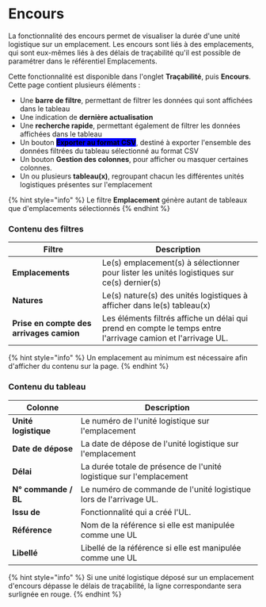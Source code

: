 # Encours

La fonctionnalité des encours permet de visualiser la durée d'une unité logistique sur un emplacement. Les encours sont liés à des emplacements, qui sont eux-mêmes liés à des délais de traçabilité qu'il est possible de paramétrer dans le référentiel Emplacements.

Cette fonctionnalité est disponible dans l'onglet **Traçabilité**, puis **Encours**. Cette page contient plusieurs éléments :&#x20;

* Une **barre de filtre**, permettant de filtrer les données qui sont affichées dans le tableau
* Une indication de **dernière actualisation**
* Une **recherche rapide**, permettant également de filtrer les données affichées dans le tableau
* Un bouton <mark style="background-color:blue;">**Exporter au format CSV**</mark>, destiné à exporter l'ensemble des données filtrées du tableau sélectionné au format CSV
* Un bouton **Gestion des colonnes**, pour afficher ou masquer certaines colonnes.
* Un ou plusieurs **tableau(x)**, regroupant chacun les différentes unités logistiques présentes sur l'emplacement

{% hint style="info" %}
Le filtre **Emplacement** génère autant de tableaux que d'emplacements sélectionnés
{% endhint %}

### Contenu des filtres

| Filtre                                   | Description                                                                                                  |
| ---------------------------------------- | ------------------------------------------------------------------------------------------------------------ |
| **Emplacements**                         | Le(s) emplacement(s) à sélectionner pour lister les unités logistiques sur ce(s) dernier(s)                  |
| **Natures**                              | Le(s) nature(s) des unités logistiques à afficher dans le(s) tableau(x)                                      |
| **Prise en compte des arrivages camion** | Les éléments filtrés affiche un délai qui prend en compte le temps entre l'arrivage camion et l'arrivage UL. |

{% hint style="info" %}
Un emplacement au minimum est nécessaire afin d'afficher du contenu sur la page.
{% endhint %}

### Contenu du tableau

| Colonne              | Description                                                         |
| -------------------- | ------------------------------------------------------------------- |
| **Unité logistique** | Le numéro de l'unité logistique sur l'emplacement                   |
| **Date de dépose**   | La date de dépose de l'unité logistique sur l'emplacement           |
| **Délai**            | La durée totale de présence de l'unité logistique sur l'emplacement |
| **N° commande / BL** | Le numéro de commande de l'unité logistique lors de l'arrivage UL.  |
| **Issu de**          | Fonctionnalité qui a créé l'UL.                                     |
| **Référence**        | Nom de la référence si elle est manipulée comme une UL              |
| **Libellé**          | Libellé de la référence si elle est manipulée comme une UL          |

{% hint style="info" %}
Si une unité logistique déposé sur un emplacement d'encours dépasse le délais de traçabilité, la ligne correspondante sera surlignée en rouge.
{% endhint %}

